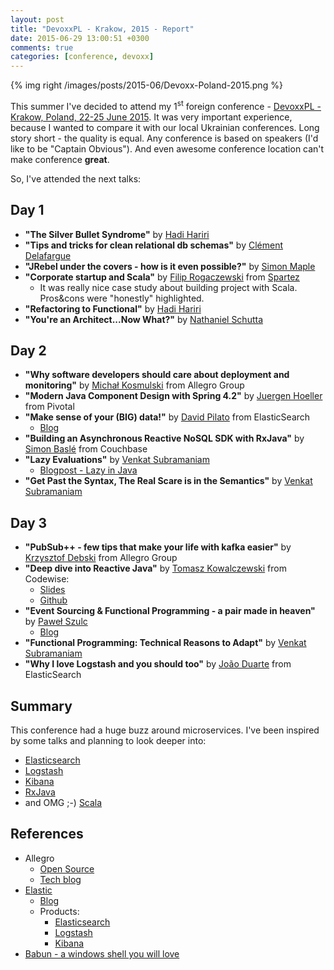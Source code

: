 ```yaml
---
layout: post
title: "DevoxxPL - Krakow, 2015 - Report"
date: 2015-06-29 13:00:51 +0300
comments: true
categories: [conference, devoxx]
---
```


{% img right /images/posts/2015-06/Devoxx-Poland-2015.png %}

This summer I've decided to attend my 1<sup>st</sup> foreign conference - [DevoxxPL - Krakow, Poland, 22-25 June 2015](http://devoxx.pl). It was very important experience, because I wanted to compare it with our local Ukrainian conferences. Long story short - the quality is equal. Any conference is based on speakers (I'd like to be "Captain Obvious"). And even awesome conference location can't make conference **great**.

So, I've attended the next talks:

## Day 1

- **"The Silver Bullet Syndrome"** by [Hadi Hariri](http://hadihariri.com/)
- **"Tips and tricks for clean relational db schemas"** by [Clément Delafargue](https://twitter.com/clementd)
- **"JRebel under the covers - how is it even possible?"** by [Simon Maple](https://twitter.com/sjmaple)
- **"Corporate startup and Scala"** by [Filip Rogaczewski](https://plus.google.com/114974986229567009127/posts) from [Spartez](spartez.com)
  - It was really nice case study about building project with Scala. Pros&cons were "honestly" highlighted.
- **"Refactoring to Functional"** by [Hadi Hariri](http://hadihariri.com/)
- **"You're an Architect...Now What?"** by [Nathaniel Schutta](https://twitter.com/ntschutta)

## Day 2
- **"Why software developers should care about deployment and monitoring"** by [Michał Kosmulski](http://allegrotech.io/authors/michal.kosmulski/) from Allegro Group
- **"Modern Java Component Design with Spring 4.2"** by [Juergen Hoeller](https://twitter.com/springjuergen) from Pivotal
- **"Make sense of your (BIG) data!"** by [David Pilato](https://twitter.com/dadoonet) from ElasticSearch
  - [Blog](http://david.pilato.fr)
- **"Building an Asynchronous Reactive NoSQL SDK with RxJava"** by [Simon Baslé](https://about.me/simonbasle) from Couchbase
- **"Lazy Evaluations"** by [Venkat Subramaniam](https://twitter.com/venkat_s)
  - [Blogpost - Lazy in Java](http://blog.agiledeveloper.com/2015/06/lazy-in-java_24.html)
- **"Get Past the Syntax, The Real Scare is in the Semantics"** by [Venkat Subramaniam](https://twitter.com/venkat_s)

## Day 3
- **"PubSub++ - few tips that make your life with kafka easier"** by [Krzysztof Debski](https://twitter.com/DebskiChris) from Allegro Group
- **"Deep dive into Reactive Java"** by [Tomasz Kowalczewski](https://twitter.com/tkowalcz) from Codewise:
  - [Slides](http://www.slideshare.net/tkowalcz/deep-dive-reactive-java-devoxxpl)
  - [Github](https://github.com/tkowalcz/presentations)
- **"Event Sourcing & Functional Programming - a pair made in heaven"** by [Paweł Szulc](https://twitter.com/rabbitonweb)
  - [Blog](http://www.rabbitonweb.com/)
- **"Functional Programming: Technical Reasons to Adapt"** by [Venkat Subramaniam](https://twitter.com/venkat_s)
- **"Why I love Logstash and you should too"** by [João Duarte](https://twitter.com/jsvd) from ElasticSearch

## Summary

This conference had a huge buzz around microservices. I've been inspired by some talks and planning to look deeper into:

* [Elasticsearch](https://www.elastic.co/products/elasticsearch)
* [Logstash](https://www.elastic.co/products/logstash)
* [Kibana](https://www.elastic.co/products/kibana)
* [RxJava](https://github.com/ReactiveX/RxJava)
* and OMG ;-) [Scala](http://www.scala-lang.org/)

## References
* Allegro
  * [Open Source](http://allegrotech.io/open-source/)
  * [Tech blog](http://allegrotech.io/)
* [Elastic](https://www.elastic.co)
  * [Blog](https://www.elastic.co/blog)
  * Products:
    * [Elasticsearch](https://www.elastic.co/products/elasticsearch)
    * [Logstash](https://www.elastic.co/products/logstash)
    * [Kibana](https://www.elastic.co/products/kibana)
* [Babun - a windows shell you will love](http://babun.github.io/)

